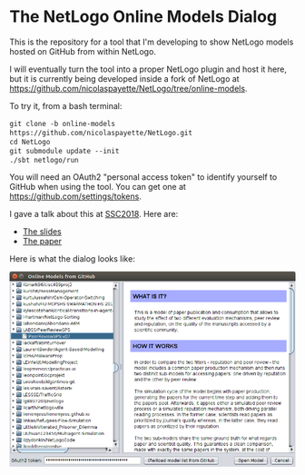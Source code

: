 # The NetLogo Online Models Dialog

This is the repository for a tool that I'm developing to show NetLogo models hosted on GitHub from within NetLogo.

I will eventually turn the tool into a proper NetLogo plugin and host it here, but it is currently being developed inside a fork of NetLogo at https://github.com/nicolaspayette/NetLogo/tree/online-models.

To try it, from a bash terminal:

```
git clone -b online-models https://github.com/nicolaspayette/NetLogo.git
cd NetLogo
git submodule update --init
./sbt netlogo/run
```

You will need an OAuth2 "personal access token" to identify yourself to GitHub when using the tool. You can get one at https://github.com/settings/tokens.

I gave a talk about this at [SSC2018](http://ssc2018.dsv.su.se/). Here are:

- [The slides](documents/ssc2018/slides/ssc2018-online-models-slides.pdf)
- [The paper](documents/ssc2018/paper/payette.pdf)

Here is what the dialog looks like:

![screenshot](documents/ssc2018/slides/Screenshot.png)

